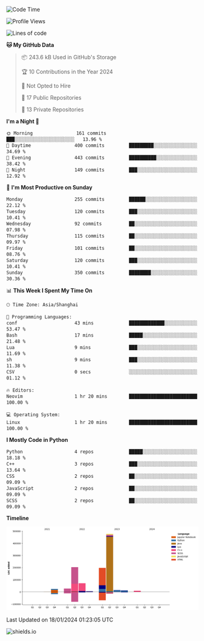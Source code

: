 <!--START_SECTION:waka-->
![Code Time](http://img.shields.io/badge/Code%20Time-372%20hrs%2055%20mins-blue)

![Profile Views](http://img.shields.io/badge/Profile%20Views-0-blue)

![Lines of code](https://img.shields.io/badge/From%20Hello%20World%20I%27ve%20Written-1.0%20million%20lines%20of%20code-blue)

**🐱 My GitHub Data** 

> 📦 243.6 kB Used in GitHub's Storage 
 > 
> 🏆 10 Contributions in the Year 2024
 > 
> 🚫 Not Opted to Hire
 > 
> 📜 17 Public Repositories 
 > 
> 🔑 13 Private Repositories 
 > 
**I'm a Night 🦉** 

```text
🌞 Morning                161 commits         ███░░░░░░░░░░░░░░░░░░░░░░   13.96 % 
🌆 Daytime                400 commits         █████████░░░░░░░░░░░░░░░░   34.69 % 
🌃 Evening                443 commits         ██████████░░░░░░░░░░░░░░░   38.42 % 
🌙 Night                  149 commits         ███░░░░░░░░░░░░░░░░░░░░░░   12.92 % 
```
📅 **I'm Most Productive on Sunday** 

```text
Monday                   255 commits         ██████░░░░░░░░░░░░░░░░░░░   22.12 % 
Tuesday                  120 commits         ███░░░░░░░░░░░░░░░░░░░░░░   10.41 % 
Wednesday                92 commits          ██░░░░░░░░░░░░░░░░░░░░░░░   07.98 % 
Thursday                 115 commits         ██░░░░░░░░░░░░░░░░░░░░░░░   09.97 % 
Friday                   101 commits         ██░░░░░░░░░░░░░░░░░░░░░░░   08.76 % 
Saturday                 120 commits         ███░░░░░░░░░░░░░░░░░░░░░░   10.41 % 
Sunday                   350 commits         ████████░░░░░░░░░░░░░░░░░   30.36 % 
```


📊 **This Week I Spent My Time On** 

```text
🕑︎ Time Zone: Asia/Shanghai

💬 Programming Languages: 
conf                     43 mins             █████████████░░░░░░░░░░░░   53.47 % 
Bash                     17 mins             █████░░░░░░░░░░░░░░░░░░░░   21.48 % 
Lua                      9 mins              ███░░░░░░░░░░░░░░░░░░░░░░   11.69 % 
sh                       9 mins              ███░░░░░░░░░░░░░░░░░░░░░░   11.38 % 
CSV                      0 secs              ░░░░░░░░░░░░░░░░░░░░░░░░░   01.12 % 

🔥 Editors: 
Neovim                   1 hr 20 mins        █████████████████████████   100.00 % 

💻 Operating System: 
Linux                    1 hr 20 mins        █████████████████████████   100.00 % 
```

**I Mostly Code in Python** 

```text
Python                   4 repos             █████░░░░░░░░░░░░░░░░░░░░   18.18 % 
C++                      3 repos             ███░░░░░░░░░░░░░░░░░░░░░░   13.64 % 
CSS                      2 repos             ██░░░░░░░░░░░░░░░░░░░░░░░   09.09 % 
JavaScript               2 repos             ██░░░░░░░░░░░░░░░░░░░░░░░   09.09 % 
SCSS                     2 repos             ██░░░░░░░░░░░░░░░░░░░░░░░   09.09 % 
```



**Timeline**

![Lines of Code chart](https://raw.githubusercontent.com/kopp4/kopp4/main/assets/bar_graph.png)


 Last Updated on 18/01/2024 01:23:05 UTC
<!--END_SECTION:waka-->
![shields.io](https://img.shields.io/github/commit-activity/w/kopp4/kopp4?color=g&label=abusing%20bot&style=flat-square)
